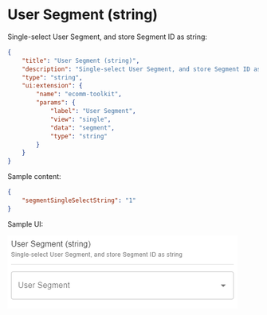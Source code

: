 # User Segment (string)

Single-select User Segment, and store Segment ID as string:

```json
{
    "title": "User Segment (string)",
    "description": "Single-select User Segment, and store Segment ID as string",
    "type": "string",
    "ui:extension": {
        "name": "ecomm-toolkit",
        "params": {
            "label": "User Segment",
            "view": "single",
            "data": "segment",
            "type": "string"
        }
    }
}
```

Sample content:

```json
{
    "segmentSingleSelectString": "1"
}
```

Sample UI:

![Sample UI](../../media/user-segment-string.png)
